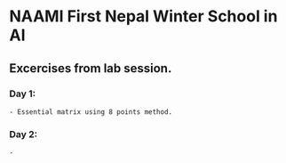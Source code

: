 # NAAMI First Nepal Winter School in AI

## Excercises from lab session.

### Day 1:
    - Essential matrix using 8 points method.
    
### Day 2:
    - 